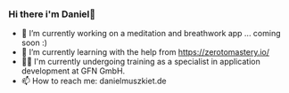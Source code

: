 ### Hi there i'm Daniel👋

- 🧘 I’m currently working on a meditation and breathwork app ... coming soon :)
- 🌱 I’m currently learning with the help from https://zerotomastery.io/
- 🧑‍🎓 I'm currently undergoing training as a specialist in application development at GFN GmbH.
- 📫 How to reach me: danielmuszkiet.de
